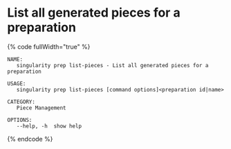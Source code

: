 # List all generated pieces for a preparation

{% code fullWidth="true" %}
```
NAME:
   singularity prep list-pieces - List all generated pieces for a preparation

USAGE:
   singularity prep list-pieces [command options]<preparation id|name>

CATEGORY:
   Piece Management

OPTIONS:
   --help, -h  show help
```
{% endcode %}
